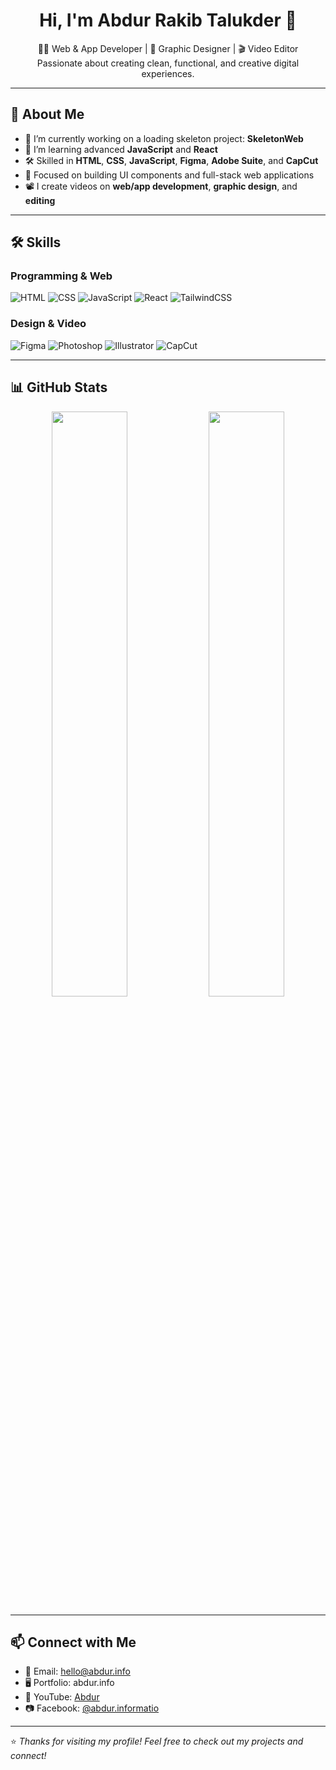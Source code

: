 <h1 align="center">Hi, I'm Abdur Rakib Talukder 👋</h1>
<p align="center">
  🧑‍💻 Web & App Developer | 🎨 Graphic Designer | 🎬 Video Editor <br>
  Passionate about creating clean, functional, and creative digital experiences.
</p>

---

## 🧠 About Me

- 🔭 I’m currently working on a loading skeleton project: **SkeletonWeb**
- 🌱 I’m learning advanced **JavaScript** and **React**
- 🛠️ Skilled in **HTML**, **CSS**, **JavaScript**, **Figma**, **Adobe Suite**, and **CapCut**
- 🎯 Focused on building UI components and full-stack web applications
- 📽️ I create videos on **web/app development**, **graphic design**, and **editing**

---

## 🛠️ Skills

### Programming & Web
![HTML](https://img.shields.io/badge/-HTML5-E34F26?style=flat&logo=html5&logoColor=white)
![CSS](https://img.shields.io/badge/-CSS3-1572B6?style=flat&logo=css3&logoColor=white)
![JavaScript](https://img.shields.io/badge/-JavaScript-F7DF1E?style=flat&logo=javascript&logoColor=black)
![React](https://img.shields.io/badge/-React-61DAFB?style=flat&logo=react&logoColor=black)
![TailwindCSS](https://img.shields.io/badge/-TailwindCSS-38B2AC?style=flat&logo=tailwind-css&logoColor=white)

### Design & Video
![Figma](https://img.shields.io/badge/-Figma-F24E1E?style=flat&logo=figma&logoColor=white)
![Photoshop](https://img.shields.io/badge/-Photoshop-31A8FF?style=flat&logo=adobe-photoshop&logoColor=white)
![Illustrator](https://img.shields.io/badge/-Illustrator-FF9A00?style=flat&logo=adobe-illustrator&logoColor=white)
![CapCut](https://img.shields.io/badge/-CapCut-000000?style=flat&logo=capcut&logoColor=white)

---

## 📊 GitHub Stats

<p align="center">
  <img src="https://github-readme-stats.vercel.app/api?username=AbdurRakibTalukder&show_icons=true&theme=radical" width="49%" />
  <img src="https://github-readme-streak-stats.herokuapp.com/?user=AbdurRakibTalukder&theme=radical" width="49%" />
</p>

---

## 📫 Connect with Me

- 📧 Email: hello@abdur.info
- 🖥️ Portfolio: abdur.info
- 🎥 YouTube: [Abdur](https://www.youtube.com/@abdurinfo)
- 📷 Facebook: [@abdur.informatio]([https://instagram.com/](https://www.facebook.com/abdur.information/))

---

⭐️ *Thanks for visiting my profile! Feel free to check out my projects and connect!*
